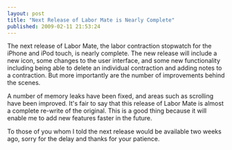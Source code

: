 ```yaml
---
layout: post
title: "Next Release of Labor Mate is Nearly Complete"
published: 2009-02-11 21:53:24
---
```

The next release of Labor Mate, the labor contraction stopwatch for the iPhone and iPod touch, is nearly complete. The new release will include a new icon, some changes to the user interface, and some new functionality including being able to delete an individual contraction and adding notes to a contraction. But more importantly are the number of improvements behind the scenes. 

A number of memory leaks have been fixed, and areas such as scrolling have been improved. It's fair to say that this release of Labor Mate is almost a complete re-write of the original. This is a good thing because it will enable me to add new features faster in the future. 

To those of you whom I told the next release would be available two weeks ago, sorry for the delay and thanks for your patience.
